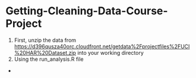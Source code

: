 # Getting-Cleaning-Data-Course-Project

1) First, unzip the data from https://d396qusza40orc.cloudfront.net/getdata%2Fprojectfiles%2FUCI%20HAR%20Dataset.zip into your working directory
2) Using the run_analysis.R file
  -

